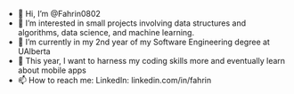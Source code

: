 - 👋 Hi, I’m @Fahrin0802
- 👀 I’m interested in small projects involving data structures and algorithms, data science, and machine learning.
- 🌱 I’m currently in my 2nd year of my Software Engineering degree at UAlberta
- 👀 This year, I want to harness my coding skills more and eventually learn about mobile apps 
- 📫 How to reach me: LinkedIn: linkedin.com/in/fahrin

<!---
Fahrin0802/Fahrin0802 is a ✨ special ✨ repository because its `README.md` (this file) appears on your GitHub profile.
You can click the Preview link to take a look at your changes.
--->
